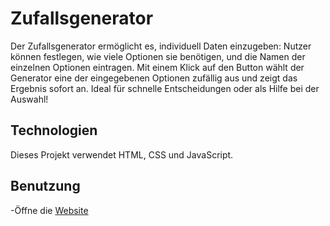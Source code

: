# Zufallsgenerator
Der Zufallsgenerator ermöglicht es, individuell Daten einzugeben: Nutzer können festlegen, wie viele Optionen sie benötigen, und die Namen der einzelnen Optionen eintragen. Mit einem Klick auf den Button wählt der Generator eine der eingegebenen Optionen zufällig aus und zeigt das Ergebnis sofort an. Ideal für schnelle Entscheidungen oder als Hilfe bei der Auswahl!
## Technologien
Dieses Projekt verwendet HTML, CSS und JavaScript.
## Benutzung
-Öffne die [Website](https://nils-programmierer.github.io/Zufallsgenerator/)
